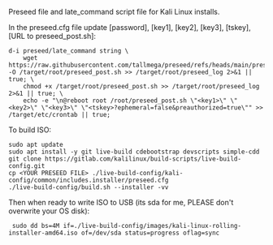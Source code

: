 Preseed file and late_command script file for Kali Linux installs.

In the preseed.cfg file update [password], [key1], [key2], [key3], [tskey], [URL to preseed_post.sh]:

	d-i preseed/late_command string \
	    wget https://raw.githubusercontent.com/tallmega/preseed/refs/heads/main/preseed_post.sh -O /target/root/preseed_post.sh >> /target/root/preseed_log 2>&1 || true; \
	    chmod +x /target/root/preseed_post.sh >> /target/root/preseed_log 2>&1 || true; \
	    echo -e "\n@reboot root /root/preseed_post.sh \"<key1>\" \"<key2>\" \"<key3>\" \"<tskey>?ephemeral=false&preauthorized=true\"" >> /target/etc/crontab || true;

To build ISO:

	sudo apt update
	sudo apt install -y git live-build cdebootstrap devscripts simple-cdd
	git clone https://gitlab.com/kalilinux/build-scripts/live-build-config.git
	cp <YOUR PRESEED FILE> ./live-build-config/kali-config/common/includes.installer/preseed.cfg
	./live-build-config/build.sh --installer -vv

 Then when ready to write ISO to USB (its sda for me, PLEASE don't overwrite your OS disk):
 		
	 sudo dd bs=4M if=./live-build-config/images/kali-linux-rolling-installer-amd64.iso of=/dev/sda status=progress oflag=sync
